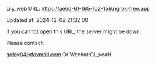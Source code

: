 Lily_web URL: https://ae6d-61-165-102-156.ngrok-free.app

Updated at: 2024-12-09 21:32:00

If you cannot open this URL, the server might be down.

Please contact: 

goley04@foxmail.com Or Wechat:GL_yeaH